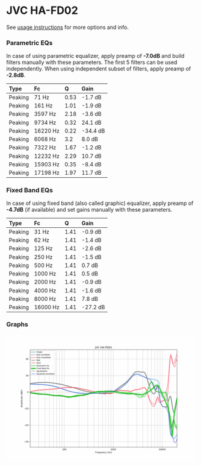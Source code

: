 # JVC HA-FD02
See [usage instructions](https://github.com/jaakkopasanen/AutoEq#usage) for more options and info.

### Parametric EQs
In case of using parametric equalizer, apply preamp of **-7.0dB** and build filters manually
with these parameters. The first 5 filters can be used independently.
When using independent subset of filters, apply preamp of **-2.8dB**.

| Type    | Fc       |    Q | Gain     |
|:--------|:---------|:-----|:---------|
| Peaking | 71 Hz    | 0.53 | -1.7 dB  |
| Peaking | 161 Hz   | 1.01 | -1.9 dB  |
| Peaking | 3597 Hz  | 2.18 | -3.6 dB  |
| Peaking | 9734 Hz  | 0.32 | 24.1 dB  |
| Peaking | 16220 Hz | 0.22 | -34.4 dB |
| Peaking | 6068 Hz  | 3.2  | 8.0 dB   |
| Peaking | 7322 Hz  | 1.67 | -1.2 dB  |
| Peaking | 12232 Hz | 2.29 | 10.7 dB  |
| Peaking | 15903 Hz | 0.35 | -8.4 dB  |
| Peaking | 17198 Hz | 1.97 | 11.7 dB  |

### Fixed Band EQs
In case of using fixed band (also called graphic) equalizer, apply preamp of **-4.7dB**
(if available) and set gains manually with these parameters.

| Type    | Fc       |    Q | Gain     |
|:--------|:---------|:-----|:---------|
| Peaking | 31 Hz    | 1.41 | -0.9 dB  |
| Peaking | 62 Hz    | 1.41 | -1.4 dB  |
| Peaking | 125 Hz   | 1.41 | -2.6 dB  |
| Peaking | 250 Hz   | 1.41 | -1.5 dB  |
| Peaking | 500 Hz   | 1.41 | 0.7 dB   |
| Peaking | 1000 Hz  | 1.41 | 0.5 dB   |
| Peaking | 2000 Hz  | 1.41 | -0.9 dB  |
| Peaking | 4000 Hz  | 1.41 | -1.6 dB  |
| Peaking | 8000 Hz  | 1.41 | 7.8 dB   |
| Peaking | 16000 Hz | 1.41 | -27.2 dB |

### Graphs
![](./JVC%20HA-FD02.png)